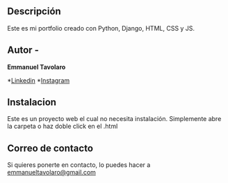 ## Descripción

Este es mi portfolio creado con Python, Django, HTML, CSS y JS.

## Autor -
**Emmanuel Tavolaro**

*[Linkedin](www.linkedin.com/in/emmanuel-tavolaro)
*[Instagram](https://www.instagram.com/emma18_ok/)

## Instalacion
Este es un proyecto web el cual no necesita instalación. Simplemente abre la carpeta o haz doble click en el .html

## Correo de contacto
Si quieres ponerte en contacto, lo puedes hacer a emmanueltavolaro@gmail.com

